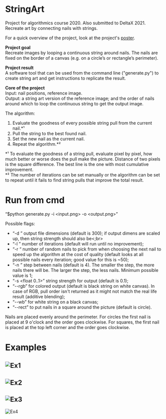 # StringArt
Project for algorithmics course 2020. Also submitted  to DeltaX 2021. Recreate art by connecting nails with strings.

For a quick overview of the project, look at the project's [poster](https://raw.githubusercontent.com/kaspar98/StringArt/main/Algoritmika%20poster%20puhtand.pdf).

**Project goal**<br>
Recreate images by looping a continuous string around nails. The nails are fixed on the border of a canvas (e.g. on a circle’s or rectangle’s perimeter).

**Project result**<br>
A software tool that can be used from the command line ("generate.py") to create string art and get instructions to replicate the result.

**Core of the project**<br>
Input: nail positions, reference image.<br>
Output: a string art version of the reference image; and the order of nails around which to loop the continuous string to get the output image. 

The algorithm:<br>
1) Evaluate the goodness of every possible string pull from the current nail.*¹ <br>
2) Pull the string to the best found nail. <br>
3) Set the new nail as the current nail. <br>
4) Repeat the algorithm.*²<br>

*¹ To evaluate the goodness of a string pull, evaluate pixel by pixel, how much better or worse does the pull make the picture. Distance of two pixels is the square difference. The best line is the one with most cumulative improvement.<br>
*² The number of iterations can be set manually or the algorithm can be set to repeat until it fails to find string pulls that improve the total result.<br>

# Run from cmd
“$python generate.py -i <input.png> -o <output.png>” <br>

Possible flags:
* “-d <int>” output file dimensions (default is 300); if output dimens are scaled up, then string strength should also be<;br>
* “-l <int>” number of iterations (default will run until no improvement);<br>
* “-r <int>“ number of random nails to pick from when choosing the next nail to speed up the algorithm at the cost of quality (default looks at all possible nails every iteration; good value for this is ~50);<br>
* “-n <int>” step between nails (default is 4). The smaller the step, the more nails there will be. The larger the step, the less nails. Minimum possible value is 1;<br>
* “-s <float 0..1>” string strength for output (default is 0.1);<br>
* “--rgb” for colored output (default is black string on white canvas). In case of RGB, pull order isn't returned as it might not match the real life result (additive blending);<br>
* “--wb” for white string on a black canvas;<br>
* “--rect” to put nails in a square around the picture (default is circle).<br>

Nails are placed evenly around the perimeter. For circles the first nail is placed at 9 o'clock and the order goes clockwise. For squares, the first nail is placed at the top left corner and the order goes clockwise.

# Examples
![Ex1](https://raw.githubusercontent.com/kaspar98/StringArt/main/examples/Algoritmika%20fig%201.png)
--------
![Ex2](https://raw.githubusercontent.com/kaspar98/StringArt/main/examples/Algoritmika%20projekt%20fig%202.png)
--------
![Ex3](https://raw.githubusercontent.com/kaspar98/StringArt/main/examples/Algoritmika%20fig%203.png)
--------
![Ex4](https://raw.githubusercontent.com/kaspar98/StringArt/main/examples/Algoritmika%20fig%204.png)
